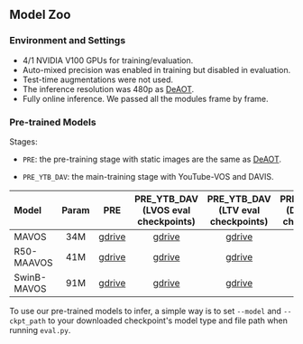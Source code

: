 ## Model Zoo

### Environment and Settings

- 4/1 NVIDIA V100 GPUs for training/evaluation.
- Auto-mixed precision was enabled in training but disabled in evaluation.
- Test-time augmentations were not used.
- The inference resolution was 480p as [DeAOT](https://github.com/yoxu515/aot-benchmark).
- Fully online inference. We passed all the modules frame by frame.


### Pre-trained Models
Stages:

- `PRE`: the pre-training stage with static images are the same as [DeAOT](https://github.com/yoxu515/aot-benchmark).

- `PRE_YTB_DAV`: the main-training stage with YouTube-VOS and DAVIS. 


| Model       | Param |                                             PRE                                              | PRE_YTB_DAV (LVOS eval checkpoints) | PRE_YTB_DAV (LTV eval checkpoints) | PRE_YTB_DAV (DAVIS eval checkpoints) |
|:------------|:-----:|:--------------------------------------------------------------------------------------------:|:-----------------------------------:|:-----------------------:|:------------------------------------:|
| MAVOS       |  34M  | [gdrive](https://drive.google.com/file/d/1_vBL4KJlmBy0oBE4YFDOvsYL1ZtpEL32/view?usp=sharing) |             [gdrive](https://drive.google.com/file/d/1KhD6e-590vlAUitIXWFuhOv1typfTB-N/view?usp=sharing)             |       [gdrive](https://drive.google.com/file/d/1wIgUZ36BVWzUL5nmOifct7U42I2nS8mT/view?usp=sharing)       |              [gdrive](https://drive.google.com/file/d/1jEh1qDacEZSnPyZTL913hW3GUHKhqaOn/view?usp=sharing)              |
| R50-MAAVOS  |  41M  | [gdrive](https://drive.google.com/file/d/1sTRQ1g0WCpqVCdavv7uJiZNkXunBt3-R/view?usp=sharing) |             [gdrive](https://drive.google.com/file/d/1Hp-j0hNWesSBle6HQxm6ghJE9b1THn1I/view?usp=sharing)             |       [gdrive](https://drive.google.com/file/d/1AdyEiwjc6l5OrK9PBViFwcJs00UdQe5U/view?usp=sharing)       |             [gdrive](https://drive.google.com/file/d/1pfKbm--DdHPYXJfZwE7LKaaIPzjRDn2K/view?usp=sharing)              |
| SwinB-MAVOS |  91M  | [gdrive](https://drive.google.com/file/d/16BZEE53no8CxT-pPLDC2q1d6Xlg8mWPU/view?usp=sharing) |             [gdrive](https://drive.google.com/file/d/1HbRHeChnQWK73OYaYov-bchfwbm4lRyf/view?usp=sharing)             |       [gdrive](https://drive.google.com/file/d/1QYxyHa_GFrW4IT44qBv8vqEHpDAj4gVv/view?usp=sharing)       |             [gdrive](https://drive.google.com/file/d/1KSbKmKZg66u6edSqLVZyKzlanyVOhAvt/view?usp=sharing)              |

To use our pre-trained models to infer, a simple way is to set `--model` and `--ckpt_path` to your downloaded checkpoint's model type and file path when running `eval.py`.
